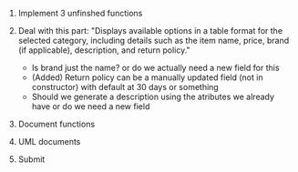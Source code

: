 1. Implement 3 unfinshed functions

2. Deal with this part:
    "Displays available options in a table format for the selected category, 
    including details such as the item name, price, brand (if applicable), 
    description, and return policy."

    - Is brand just the name? or do we actually need a new field for this
    - (Added) Return policy can be a manually updated field (not in constructor)
      with default at 30 days or something
    - Should we generate a description using the atributes we already have
      or do we need a new field

3. Document functions

4. UML documents

5. Submit
